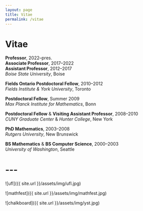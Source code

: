 ```yaml
---
layout: page
title: Vitae
permalink: /vitae
---
```


# Vitae

**Professor**, 2022&ndash;pres.  
**Associate Professor**, 2017&ndash;2022  
**Assistant Professor**, 2012&ndash;2017  
*Boise State University*, Boise

**Fields Ontario Postdoctoral Fellow**, 2010&ndash;2012  
*Fields Institute &amp; York University*, Toronto

**Postdoctoral Fellow**, Summer 2009  
*Max Planck Institute for Mathematics*, Bonn 

**Postdoctoral Fellow** &amp; **Visiting Assistant Professor**, 2008&ndash;2010  
*CUNY Graduate Center* &amp; *Hunter College*, New York

**PhD Mathematics**, 2003&ndash;2008  
*Rutgers University*, New Brunswick

**BS Mathematics** &amp; **BS Computer Science**, 2000&ndash;2003  
*University of Washington*, Seattle

# ---

![ufl]({{ site.url }}/assets/img/ufl.jpg)

![mathfest]({{ site.url }}/assets/img/mathfest.jpg)

![chalkboard]({{ site.url }}/assets/img/yst.jpg)
